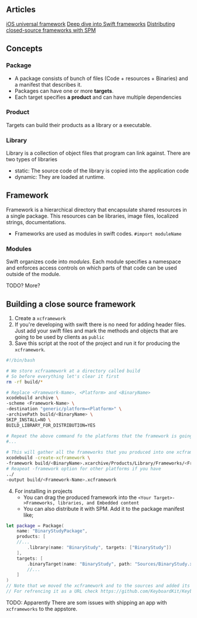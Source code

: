 ## Articles
[iOS universal framework](http://arsenkin.com/ios-universal-framework.html)
[Deep dive into Swift frameworks](https://theswiftdev.com/deep-dive-into-swift-frameworks/)
[Distributing closed-source frameworks with SPM](https://danielsaidi.com/blog/2021/02/15/distributing-closed-source-frameworks-with-spm)
## Concepts
### Package
* A package consists of bunch of files (Code + resources + Binaries) and a manifest that describes it. 
* Packages can have one or more **targets**.
* Each target specifies **a product** and can have multiple dependencies
### Product
Targets can build their products as a library or a executable.
### Library
Library is a collection of object files that program can link against.
There are two types of libraries
* static: The source code of the library is copied into the application code
* dynamic: They are loaded at runtime.
## Framework
Framework is a hierarchical directory that encapsulate shared resources in a single package. This resources can be libraries, image files, localized strings, documentations.
* Frameworks are used as modules in swift codes. `#import moduleName` 
### Modules
Swift organizes code into _modules_. Each module specifies a namespace and enforces access controls on which parts of that code can be used outside of the module.

TODO? More?
## Building a close source framework
1) Create a `xcframework`
2) If you're developing with swift there is no need for adding header files. Just add your swift files and mark the methods and objects that are going to be used by clients as `public`
3) Save this script at the root of the project and run it for producing the `xcframework`.
```bash
#!/bin/bash

# We store xcfraamework at a directory called build
# So before everything let's clear it first
rm -rf build/*

# Replace <Framework-Name>, <Platform> and <BinaryName>
xcodebuild archive \
-scheme <Framework-Name> \
-destination "generic/platform=<Platform>" \
-archivePath build/<BinaryName> \
SKIP_INSTALL=NO \
BUILD_LIBRARY_FOR_DISTRIBUTION=YES

# Repeat the above command fo the platforms that the framework is going to support. <Platform> can be iOS, iOS, iOS-Simulator, tvOS, watchOS, ...
#...
  
# This will gather all the frameworks that you produced into one xcframework
xcodebuild -create-xcframework \
-framework build/<BinaryName>.xcarchive/Products/Library/Frameworks/<Framework-Name>.framework
# Reapeat -framework option for other platforms if you have
../
-output build/<Framework-Name>.xcframework
```
4) For installing in projects
	* You can drag the produced framework into the `<Your Target>->Frameworks, libraries, and Embedded content`
	* You can also distribute it with SPM. Add it to the package manifest like;
```swift
let package = Package(
    name: "BinaryStudyPackage",
    products: [
	//...
        .library(name: "BinaryStudy", targets: ["BinaryStudy"])
    ],
    targets: [
        .binaryTarget(name: "BinaryStudy", path: "Sources/BinaryStudy.xcframework"),
        //...
    ]
)
// Note that we moved the xcframework and to the sources and added its relative path here 
// For refrencing it as a URL check https://github.com/KeyboardKit/KeyboardKitPro/blob/master/Package.swift
```

TODO: Apparently There are som issues with shipping an app with `xcframeworks` to the appstore.